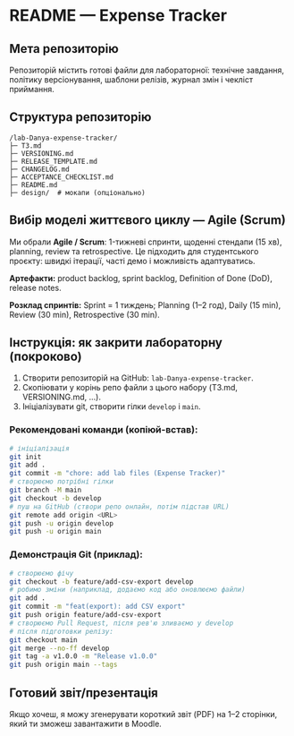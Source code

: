 # README — Expense Tracker

## Мета репозиторію
Репозиторій містить готові файли для лабораторної: технічне завдання, політику версіонування, шаблони релізів, журнал змін і чекліст приймання.

## Структура репозиторію
```
/lab-Danya-expense-tracker/
├─ TЗ.md
├─ VERSIONING.md
├─ RELEASE_TEMPLATE.md
├─ CHANGELOG.md
├─ ACCEPTANCE_CHECKLIST.md
├─ README.md
├─ design/  # мокапи (опціонально)
```

## Вибір моделі життєвого циклу — Agile (Scrum)
Ми обрали **Agile / Scrum**: 1-тижневі спринти, щоденні стендапи (15 хв), planning, review та retrospective. Це підходить для студентського проєкту: швидкі ітерації, часті демо і можливість адаптуватись.

**Артефакти:** product backlog, sprint backlog, Definition of Done (DoD), release notes.

**Розклад спринтів:** Sprint = 1 тиждень; Planning (1–2 год), Daily (15 min), Review (30 min), Retrospective (30 min).

## Інструкція: як закрити лабораторну (покроково)
1. Створити репозиторій на GitHub: `lab-Danya-expense-tracker`.
2. Скопіювати у корінь репо файли з цього набору (TЗ.md, VERSIONING.md, ...).
3. Ініціалізувати git, створити гілки `develop` і `main`.

### Рекомендовані команди (копіюй-встав):
```bash
# ініціалізація
git init
git add .
git commit -m "chore: add lab files (Expense Tracker)"
# створюємо потрібні гілки
git branch -M main
git checkout -b develop
# пуш на GitHub (створи репо онлайн, потім підстав URL)
git remote add origin <URL>
git push -u origin develop
git push -u origin main
```

### Демонстрація Git (приклад):
```bash
# створюємо фічу
git checkout -b feature/add-csv-export develop
# робимо зміни (наприклад, додаємо код або оновлюємо файли)
git add .
git commit -m "feat(export): add CSV export"
git push origin feature/add-csv-export
# створюємо Pull Request, після рев'ю зливаємо у develop
# після підготовки релізу:
git checkout main
git merge --no-ff develop
git tag -a v1.0.0 -m "Release v1.0.0"
git push origin main --tags
```

## Готовий звіт/презентація
Якщо хочеш, я можу згенерувати короткий звіт (PDF) на 1–2 сторінки, який ти зможеш завантажити в Moodle.
